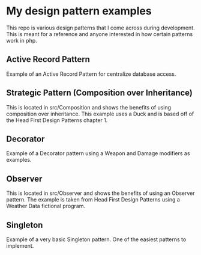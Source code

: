 # My design pattern examples
This repo is various design patterns that I come across during
development. This is meant for a reference and anyone interested
in how certain patterns work in php.

## Active Record Pattern
Example of an Active Record Pattern for centralize database access.

## Strategic Pattern (Composition over Inheritance)
This is located in src/Composition and shows the benefits of
using composition over inheritance. This example uses a Duck and
is based off of the Head First Design Patterns chapter 1.

## Decorator
Example of a Decorator pattern using a Weapon and Damage modifiers as examples.

## Observer
This is located in src/Observer and shows the benefits of using
an Observer pattern. The example is taken from Head First Design
Patterns using a Weather Data fictional program.

## Singleton
Example of a very basic Singleton pattern. One of the easiest patterns to implement.
